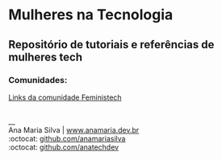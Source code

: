 # Mulheres na Tecnologia

## Repositório de tutoriais e referências de mulheres tech

### Comunidades:
[Links da comunidade Feministech](https://github.com/feministech/site-de-links)

<br>
__<br>
Ana Maria Silva | <a href="https://www.anamaria.dev.br" target="_blank">www.anamaria.dev.br</a><br>
:octocat: <a href="https://github.com/anamariasilva" target="_blank">github.com/anamariasilva</a><br>
:octocat: <a href="https://github.com/anatechdev" target="_blank">github.com/anatechdev</a>
